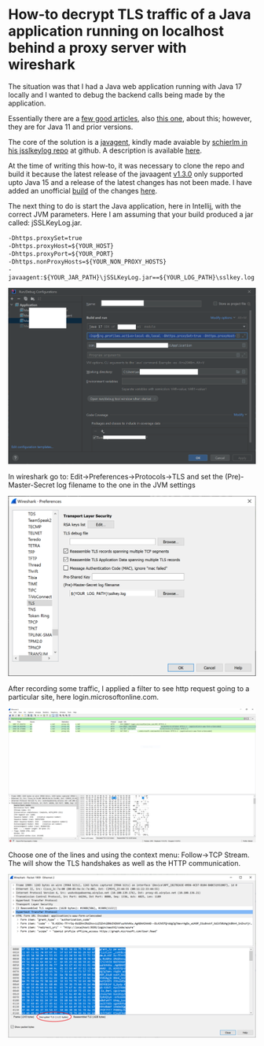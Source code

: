 
# How-to decrypt TLS traffic of a Java application running on localhost behind a proxy server with wireshark

The situation was that I had a Java web application running with Java 17 locally and I wanted to debug the backend calls being made by the application. 

Essentially there are a [few good articles](https://weinan.io/2021/08/25/Using-Wireshark-And-jSSLKeyLog-To-Capture-The-Java-SSL-Network-Packets.html), also [this one](https://www.comparitech.com/net-admin/decrypt-ssl-with-wireshark/#Using_a_pre-master_secret_key_to_decrypt_SSL_and_TLS), about this; however, they are for Java 11 and prior versions. 

The core of the solution is a [javagent](https://www.baeldung.com/java-instrumentation), kindly made avaiable by [schierlm in his jsslkeylog repo](https://github.com/jsslkeylog/jsslkeylog) at github. A description is available [here](https://jsslkeylog.github.io).

At the time of writing this how-to, it was necessary to clone the repo and build it because the latest release of the javaagent [v1.3.0](https://github.com/jsslkeylog/jsslkeylog/releases/tag/v1.3.0) only supported upto Java 15 and a release of the latest changes has not been made. I have added an unofficial [build](https://github.com/jsslkeylog/jsslkeylog/commit/0b74334e47b5c5ca80de6addd88e3e0d4cdb6469) of the changes [here](jSSLKeyLog.jar).

The next thing to do is start the Java application, here in Intellij, with the correct JVM parameters. Here I am assuming that your build produced a jar called: jSSLKeyLog.jar.

```
-Dhttps.proxySet=true 
-Dhttps.proxyHost=${YOUR_HOST}
-Dhttps.proxyPort=${YOUR_PORT}
-Dhttps.nonProxyHosts=${YOUR_NON_PROXY_HOSTS} 
-javaagent:${YOUR_JAR_PATH}\jSSLKeyLog.jar==${YOUR_LOG_PATH}\sslkey.log
```
![intellij run dialog](./intellij-run-dialog.png)

In wireshark go to: Edit->Preferences->Protocols->TLS and set the (Pre)-Master-Secret log filename to the one in the JVM settings

![wireshark settings](./wireshar-preferences-tls-settings.png)

After recording some traffic, I applied a filter to see http request going to a particular site, here login.microsoftonline.com. 

![wireshark main view](./wireshark-main-view-filtered.png)

Choose one of the lines and using the context menu: Follow->TCP Stream. The will show the TLS handshakes as well as the HTTP communication. 

![wireshark decrypted payload](wireshark-decrypted-payload.png)

